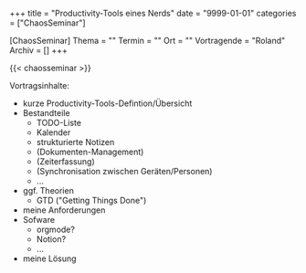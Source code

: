 +++
title = "Productivity-Tools eines Nerds"
date = "9999-01-01"
categories = ["ChaosSeminar"]

[ChaosSeminar]
Thema = ""
Termin = ""
Ort = ""
Vortragende = "Roland"
Archiv = []
+++

{{< chaosseminar >}}

Vortragsinhalte:

- kurze Productivity-Tools-Defintion/Übersicht
- Bestandteile
  - TODO-Liste
  - Kalender
  - strukturierte Notizen
  - (Dokumenten-Management)
  - (Zeiterfassung)
  - (Synchronisation zwischen Geräten/Personen)
  - ...
- ggf. Theorien
  - GTD ("Getting Things Done")
- meine Anforderungen
- Sofware
  - orgmode?
  - Notion?
  - ...
- meine Lösung
